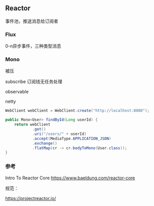 ## Reactor

事件池，推送消息给订阅者

### Flux 

0-n异步事件，三种类型消息

### Mono

被压

subscribe 订阅钱无任务处理

observable

netty

```java
WebClient webClient = WebClient.create("http://localhost:8080");

public Mono<User> findById(Long userId) {
    return webClient
            .get()
            .uri("/users/" + userId)
            .accept(MediaType.APPLICATION_JSON)
            .exchange()
            .flatMap(cr -> cr.bodyToMono(User.class));
}
```



### 参考

Intro To Reactor Core https://www.baeldung.com/reactor-core

规范：

https://projectreactor.io/